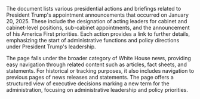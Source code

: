 The document lists various presidential actions and briefings related to President Trump's appointment announcements that occurred on January 20, 2025. These include the designation of acting leaders for cabinet and cabinet-level positions, sub-cabinet appointments, and the announcement of his America First priorities. Each action provides a link to further details, emphasizing the start of administrative functions and policy directions under President Trump's leadership.

The page falls under the broader category of White House news, providing easy navigation through related content such as articles, fact sheets, and statements. For historical or tracking purposes, it also includes navigation to previous pages of news releases and statements. The page offers a structured view of executive decisions marking a new term for the administration, focusing on administrative leadership and policy priorities.